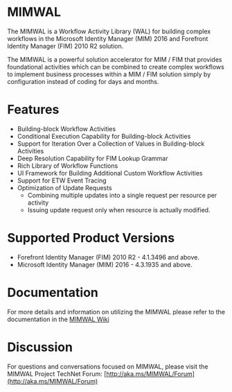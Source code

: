 # MIMWAL

The MIMWAL is a Workflow Activity Library (WAL) for building complex workflows in the Microsoft Identity Manager (MIM) 2016 and Forefront Identity Manager (FIM) 2010 R2 solution.

The MIMWAL is a powerful solution accelerator for MIM / FIM that provides foundational activities which can be combined to create complex workflows to implement business processes within a MIM / FIM solution simply by configuration instead of coding for days and months.

# Features

 * Building-block Workflow Activities
 * Conditional Execution Capability for Building-block Activities
 * Support for Iteration Over a Collection of Values in Building-block Activities
 * Deep Resolution Capability for FIM Lookup Grammar
 * Rich Library of Workflow Functions
 * UI Framework for Building Additional Custom Workflow Activities
 * Support for ETW Event Tracing
 * Optimization of Update Requests
	 * Combining multiple updates into a single request per resource per activity
	 * Issuing update request only when resource is actually modified.

# Supported Product Versions

 * Forefront Identity Manager (FIM) 2010 R2 - 4.1.3496 and above.
 * Microsoft Identity Manager (MIM) 2016 - 4.3.1935 and above.

# Documentation

For more details and information on utilizing the MIMWAL please refer to the documentation in the [MIMWAL Wiki](https://github.com/Microsoft/MIMWAL/wiki)

# Discussion

For questions and conversations focused on MIMWAL, please visit the MIMWAL Project TechNet Forum: [http://aka.ms/MIMWAL/Forum](http://aka.ms/MIMWAL/Forum)
